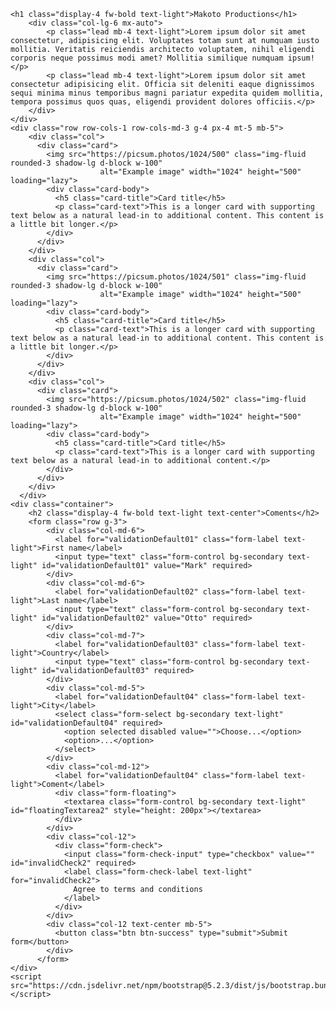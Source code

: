     <h1 class="display-4 fw-bold text-light">Makoto Productions</h1>
        <div class="col-lg-6 mx-auto">
            <p class="lead mb-4 text-light">Lorem ipsum dolor sit amet consectetur, adipisicing elit. Voluptates totam sunt at numquam iusto mollitia. Veritatis reiciendis architecto voluptatem, nihil eligendi corporis neque possimus modi amet? Mollitia similique numquam ipsum!</p>
            <p class="lead mb-4 text-light">Lorem ipsum dolor sit amet consectetur adipisicing elit. Officia sit deleniti eaque dignissimos sequi minima minus temporibus magni pariatur expedita quidem mollitia, tempora possimus quos quas, eligendi provident dolores officiis.</p>
        </div>
    </div>
    <div class="row row-cols-1 row-cols-md-3 g-4 px-4 mt-5 mb-5">
        <div class="col">
          <div class="card">
            <img src="https://picsum.photos/1024/500" class="img-fluid rounded-3 shadow-lg d-block w-100"
                        alt="Example image" width="1024" height="500" loading="lazy">
            <div class="card-body">
              <h5 class="card-title">Card title</h5>
              <p class="card-text">This is a longer card with supporting text below as a natural lead-in to additional content. This content is a little bit longer.</p>
            </div>
          </div>
        </div>
        <div class="col">
          <div class="card">
            <img src="https://picsum.photos/1024/501" class="img-fluid rounded-3 shadow-lg d-block w-100"
                        alt="Example image" width="1024" height="500" loading="lazy">
            <div class="card-body">
              <h5 class="card-title">Card title</h5>
              <p class="card-text">This is a longer card with supporting text below as a natural lead-in to additional content. This content is a little bit longer.</p>
            </div>
          </div>
        </div>
        <div class="col">
          <div class="card">
            <img src="https://picsum.photos/1024/502" class="img-fluid rounded-3 shadow-lg d-block w-100"
                        alt="Example image" width="1024" height="500" loading="lazy">
            <div class="card-body">
              <h5 class="card-title">Card title</h5>
              <p class="card-text">This is a longer card with supporting text below as a natural lead-in to additional content.</p>
            </div>
          </div>
        </div>
      </div>
    <div class="container">
        <h2 class="display-4 fw-bold text-light text-center">Coments</h2>
        <form class="row g-3">
            <div class="col-md-6">
              <label for="validationDefault01" class="form-label text-light">First name</label>
              <input type="text" class="form-control bg-secondary text-light" id="validationDefault01" value="Mark" required>
            </div>
            <div class="col-md-6">
              <label for="validationDefault02" class="form-label text-light">Last name</label>
              <input type="text" class="form-control bg-secondary text-light" id="validationDefault02" value="Otto" required>
            </div>
            <div class="col-md-7">
              <label for="validationDefault03" class="form-label text-light">Country</label>
              <input type="text" class="form-control bg-secondary text-light" id="validationDefault03" required>
            </div>
            <div class="col-md-5">
              <label for="validationDefault04" class="form-label text-light">City</label>
              <select class="form-select bg-secondary text-light" id="validationDefault04" required>
                <option selected disabled value="">Choose...</option>
                <option>...</option>
              </select>
            </div>
            <div class="col-md-12">
              <label for="validationDefault04" class="form-label text-light">Coment</label>
              <div class="form-floating">
                <textarea class="form-control bg-secondary text-light" id="floatingTextarea2" style="height: 200px"></textarea>
              </div>
            </div>
            <div class="col-12">
              <div class="form-check">
                <input class="form-check-input" type="checkbox" value="" id="invalidCheck2" required>
                <label class="form-check-label text-light" for="invalidCheck2">
                  Agree to terms and conditions
                </label>
              </div>
            </div>
            <div class="col-12 text-center mb-5">
              <button class="btn btn-success" type="submit">Submit form</button>
            </div>
          </form>
    </div>
    <script src="https://cdn.jsdelivr.net/npm/bootstrap@5.2.3/dist/js/bootstrap.bundle.min.js"></script>
</body>
</html>

